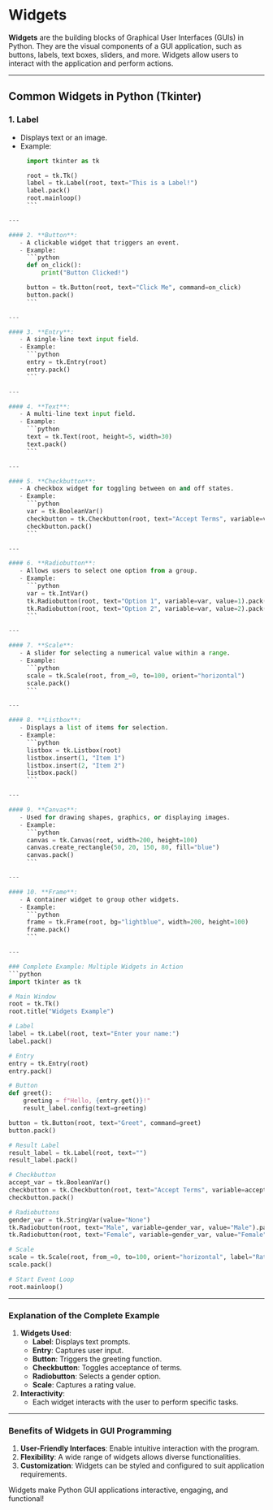 # Widgets

**Widgets** are the building blocks of Graphical User Interfaces (GUIs) in Python. They are the visual components of a GUI application, such as buttons, labels, text boxes, sliders, and more. Widgets allow users to interact with the application and perform actions.

---

## Common Widgets in Python (Tkinter)

### 1. **Label**

- Displays text or an image.
- Example:

````python
     import tkinter as tk

     root = tk.Tk()
     label = tk.Label(root, text="This is a Label!")
     label.pack()
     root.mainloop()
     ```

---

#### 2. **Button**:
   - A clickable widget that triggers an event.
   - Example:
     ```python
     def on_click():
         print("Button Clicked!")

     button = tk.Button(root, text="Click Me", command=on_click)
     button.pack()
     ```

---

#### 3. **Entry**:
   - A single-line text input field.
   - Example:
     ```python
     entry = tk.Entry(root)
     entry.pack()
     ```

---

#### 4. **Text**:
   - A multi-line text input field.
   - Example:
     ```python
     text = tk.Text(root, height=5, width=30)
     text.pack()
     ```

---

#### 5. **Checkbutton**:
   - A checkbox widget for toggling between on and off states.
   - Example:
     ```python
     var = tk.BooleanVar()
     checkbutton = tk.Checkbutton(root, text="Accept Terms", variable=var)
     checkbutton.pack()
     ```

---

#### 6. **Radiobutton**:
   - Allows users to select one option from a group.
   - Example:
     ```python
     var = tk.IntVar()
     tk.Radiobutton(root, text="Option 1", variable=var, value=1).pack()
     tk.Radiobutton(root, text="Option 2", variable=var, value=2).pack()
     ```

---

#### 7. **Scale**:
   - A slider for selecting a numerical value within a range.
   - Example:
     ```python
     scale = tk.Scale(root, from_=0, to=100, orient="horizontal")
     scale.pack()
     ```

---

#### 8. **Listbox**:
   - Displays a list of items for selection.
   - Example:
     ```python
     listbox = tk.Listbox(root)
     listbox.insert(1, "Item 1")
     listbox.insert(2, "Item 2")
     listbox.pack()
     ```

---

#### 9. **Canvas**:
   - Used for drawing shapes, graphics, or displaying images.
   - Example:
     ```python
     canvas = tk.Canvas(root, width=200, height=100)
     canvas.create_rectangle(50, 20, 150, 80, fill="blue")
     canvas.pack()
     ```

---

#### 10. **Frame**:
   - A container widget to group other widgets.
   - Example:
     ```python
     frame = tk.Frame(root, bg="lightblue", width=200, height=100)
     frame.pack()
     ```

---

### Complete Example: Multiple Widgets in Action
```python
import tkinter as tk

# Main Window
root = tk.Tk()
root.title("Widgets Example")

# Label
label = tk.Label(root, text="Enter your name:")
label.pack()

# Entry
entry = tk.Entry(root)
entry.pack()

# Button
def greet():
    greeting = f"Hello, {entry.get()}!"
    result_label.config(text=greeting)

button = tk.Button(root, text="Greet", command=greet)
button.pack()

# Result Label
result_label = tk.Label(root, text="")
result_label.pack()

# Checkbutton
accept_var = tk.BooleanVar()
checkbutton = tk.Checkbutton(root, text="Accept Terms", variable=accept_var)
checkbutton.pack()

# Radiobuttons
gender_var = tk.StringVar(value="None")
tk.Radiobutton(root, text="Male", variable=gender_var, value="Male").pack()
tk.Radiobutton(root, text="Female", variable=gender_var, value="Female").pack()

# Scale
scale = tk.Scale(root, from_=0, to=100, orient="horizontal", label="Rate Us")
scale.pack()

# Start Event Loop
root.mainloop()
````

---

### Explanation of the Complete Example

1. **Widgets Used**:
   - **Label**: Displays text prompts.
   - **Entry**: Captures user input.
   - **Button**: Triggers the greeting function.
   - **Checkbutton**: Toggles acceptance of terms.
   - **Radiobutton**: Selects a gender option.
   - **Scale**: Captures a rating value.
2. **Interactivity**:
   - Each widget interacts with the user to perform specific tasks.

---

### Benefits of Widgets in GUI Programming

1. **User-Friendly Interfaces**: Enable intuitive interaction with the program.
2. **Flexibility**: A wide range of widgets allows diverse functionalities.
3. **Customization**: Widgets can be styled and configured to suit application requirements.

Widgets make Python GUI applications interactive, engaging, and functional!
